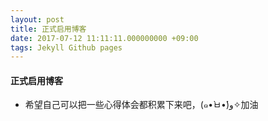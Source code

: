 ```yaml
---
layout: post
title: 正式启用博客 
date: 2017-07-12 11:11:11.000000000 +09:00
tags: Jekyll Github pages
---
```


#### 正式启用博客
* 希望自己可以把一些心得体会都积累下来吧，(๑•̀ㅂ•́)و✧加油